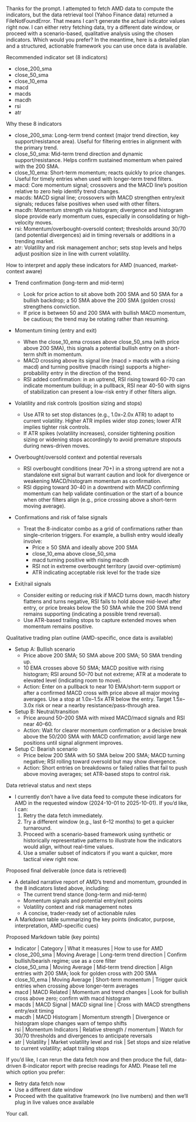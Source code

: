 Thanks for the prompt. I attempted to fetch AMD data to compute the indicators, but the data retrieval tool (Yahoo Finance data) returned a FileNotFoundError. That means I can’t generate the actual indicator values right now. I can either retry fetching data, try a different date window, or proceed with a scenario-based, qualitative analysis using the chosen indicators. Which would you prefer? In the meantime, here is a detailed plan and a structured, actionable framework you can use once data is available.

Recommended indicator set (8 indicators)
- close_200_sma
- close_50_sma
- close_10_ema
- macd
- macds
- macdh
- rsi
- atr

Why these 8 indicators
- close_200_sma: Long-term trend context (major trend direction, key support/resistance area). Useful for filtering entries in alignment with the primary trend.
- close_50_sma: Mid-term trend direction and dynamic support/resistance. Helps confirm sustained momentum when paired with the 200 SMA.
- close_10_ema: Short-term momentum; reacts quickly to price changes. Useful for timely entries when used with longer-term trend filters.
- macd: Core momentum signal; crossovers and the MACD line’s position relative to zero help identify trend changes.
- macds: MACD signal line; crossovers with MACD strengthen entry/exit signals; reduces false positives when used with other filters.
- macdh: Momentum strength via histogram; divergence and histogram slope provide early momentum cues, especially in consolidating or high-velocity moves.
- rsi: Momentum/overbought-oversold context; thresholds around 30/70 (and potential divergences) aid in timing reversals or additions in a trending market.
- atr: Volatility and risk management anchor; sets stop levels and helps adjust position size in line with current volatility.

How to interpret and apply these indicators for AMD (nuanced, market-context aware)
- Trend confirmation (long-term and mid-term)
  - Look for price action to sit above both 200 SMA and 50 SMA for a bullish backdrop; a 50 SMA above the 200 SMA (golden cross) strengthens conviction.
  - If price is between 50 and 200 SMA with bullish MACD momentum, be cautious; the trend may be rotating rather than resuming.

- Momentum timing (entry and exit)
  - When the close_10_ema crosses above close_50_sma (with price above 200 SMA), this signals a potential bullish entry on a short-term shift in momentum.
  - MACD crossing above its signal line (macd > macds with a rising macd) and turning positive (macdh rising) supports a higher-probability entry in the direction of the trend.
  - RSI added confirmation: in an uptrend, RSI rising toward 60-70 can indicate momentum buildup; in a pullback, RSI near 40-50 with signs of stabilization can present a low-risk entry if other filters align.

- Volatility and risk controls (position sizing and stops)
  - Use ATR to set stop distances (e.g., 1.0x–2.0x ATR) to adapt to current volatility. Higher ATR implies wider stop zones; lower ATR implies tighter risk controls.
  - If ATR spikes (volatility increases), consider tightening position sizing or widening stops accordingly to avoid premature stopouts during news-driven moves.

- Overbought/oversold context and potential reversals
  - RSI overbought conditions (near 70+) in a strong uptrend are not a standalone exit signal but warrant caution and look for divergence or weakening MACD/histogram momentum as confirmation.
  - RSI dipping toward 30-40 in a downtrend with MACD confirming momentum can help validate continuation or the start of a bounce when other filters align (e.g., price crossing above a short-term moving average).

- Confirmations and risk of false signals
  - Treat the 8-indicator combo as a grid of confirmations rather than single-criterion triggers. For example, a bullish entry would ideally involve:
    - Price ≥ 50 SMA and ideally above 200 SMA
    - close_10_ema above close_50_sma
    - macd turning positive with rising macdh
    - RSI not in extreme overbought territory (avoid over-optimism)
    - ATR indicating acceptable risk level for the trade size

- Exit/rail signals
  - Consider exiting or reducing risk if MACD turns down, macdh history flattens and turns negative, RSI fails to hold above mid-level after entry, or price breaks below the 50 SMA while the 200 SMA trend remains supporting (indicating a possible trend reversal).
  - Use ATR-based trailing stops to capture extended moves when momentum remains positive.

Qualitative trading plan outline (AMD-specific, once data is available)
- Setup A: Bullish scenario
  - Price above 200 SMA; 50 SMA above 200 SMA; 50 SMA trending up.
  - 10 EMA crosses above 50 SMA; MACD positive with rising histogram; RSI around 50–70 but not extreme; ATR at a moderate to elevated level (indicating room to move).
  - Action: Enter on a pullback to near 10 EMA/short-term support or after a confirmed MACD cross with price above all major moving averages. Use a stop at 1.0x–1.5x ATR below the entry. Target 1.5x–3.0x risk or near a nearby resistance/pass-through area.
- Setup B: Neutral/transition
  - Price around 50–200 SMA with mixed MACD/macd signals and RSI near 40–60.
  - Action: Wait for clearer momentum confirmation or a decisive break above the 50/200 SMA with MACD confirmation; avoid large new positions until signal alignment improves.
- Setup C: Bearish scenario
  - Price below 200 SMA with 50 SMA below 200 SMA; MACD turning negative; RSI rolling toward oversold but may show divergence.
  - Action: Short entries on breakdowns or failed rallies that fail to push above moving averages; set ATR-based stops to control risk.

Data retrieval status and next steps
- I currently don’t have a live data feed to compute these indicators for AMD in the requested window (2024-10-01 to 2025-10-01). If you’d like, I can:
  1) Retry the data fetch immediately.
  2) Try a different window (e.g., last 6–12 months) to get a quicker turnaround.
  3) Proceed with a scenario-based framework using synthetic or historically representative patterns to illustrate how the indicators would align, without real-time values.
  4) Use a smaller subset of indicators if you want a quicker, more tactical view right now.

Proposed final deliverable (once data is retrieved)
- A detailed narrative report of AMD’s trend and momentum, grounded in the 8 indicators listed above, including:
  - The current trend stance (long-term and mid-term)
  - Momentum signals and potential entry/exit points
  - Volatility context and risk management notes
  - A concise, trader-ready set of actionable rules
- A Markdown table summarizing the key points (indicator, purpose, interpretation, AMD-specific cues)

Proposed Markdown table (key points)
- Indicator | Category | What it measures | How to use for AMD
- close_200_sma | Moving Average | Long-term trend direction | Confirm bullish/bearish regime; use as a core filter
- close_50_sma | Moving Average | Mid-term trend direction | Align entries with 200 SMA; look for golden cross with 200 SMA
- close_10_ema | Moving Average | Short-term momentum | Trigger quick entries when crossing above longer-term averages
- macd | MACD Related | Momentum and trend changes | Look for bullish cross above zero; confirm with macd histogram
- macds | MACD Signal | MACD signal line | Cross with MACD strengthens entry/exit timing
- macdh | MACD Histogram | Momentum strength | Divergence or histogram slope changes warn of tempo shifts
- rsi | Momentum Indicators | Relative strength / momentum | Watch for 30/70 thresholds and divergences to anticipate reversals
- atr | Volatility | Market volatility level and risk | Set stops and size relative to current volatility; adapt trailing stops

If you’d like, I can rerun the data fetch now and then produce the full, data-driven 8-indicator report with precise readings for AMD. Please tell me which option you prefer:
- Retry data fetch now
- Use a different date window
- Proceed with the qualitative framework (no live numbers) and then we’ll plug in live values once available

Your call.